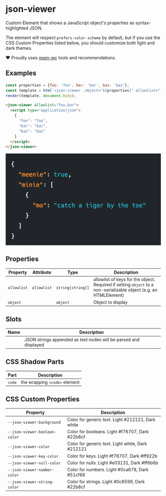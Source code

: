 # json-viewer

Custom Element that shows a JavaScript object's properties as syntax-highlighted JSON.

The element will respect `prefers-color-scheme` by default, but if you use the
CSS Custom Properties listed below, you should customize both light and dark themes.

❤️ Proudly uses [open-wc](https://open-wc.org) tools and recommendations.

## Examples

```javascript
const properties = {foo: 'foo', bar: 'bar', baz: 'baz'};
const template = html`<json-viewer .object="${properties}" allowlist="foo,bar"></json-viewer>`;
render(template, document.body);
```

```html
<json-viewer allowlist="foo,bar">
  <script type="application/json">
    {
      "foo": "foo",
      "bar": "bar",
      "baz": "baz"
    }
  </script>
</json-viewer>
```

![Example Render](example-render.png)

## Properties

| Property    | Attribute   | Type               | Description                                      |
|-------------|-------------|--------------------|--------------------------------------------------|
| `allowlist` | `allowlist` | `string\|string[]` | allowlist of keys for the object.<br />Required if setting `object` to a non-serializable object (e.g. an HTMLElement) |
| `object`    |             | `object`           | Object to display                                |

## Slots

| Name | Description                                      |
|------|--------------------------------------------------|
|      | JSON strings appended as text nodes will be parsed and displayed |

## CSS Shadow Parts

| Part   | Description                   |
|--------|-------------------------------|
| `code` | the wrapping `<code>` element |

## CSS Custom Properties

| Property                      | Description                                      |
|-------------------------------|--------------------------------------------------|
| `--json-viewer-background`    | Color for generic text. Light #212121, Dark white |
| `--json-viewer-boolean-color` | Color for booleans. Light #f76707, Dark #22b8cf  |
| `--json-viewer-color`         | Color for generic text. Light white, Dark #212121 |
| `--json-viewer-key-color`     | Color for keys. Light #f76707, Dark #ff922b      |
| `--json-viewer-null-color`    | Color for nulls. Light #e03131, Dark #ff6b6b     |
| `--json-viewer-number-color`  | Color for numbers. Light #0ca678, Dark #51cf66   |
| `--json-viewer-string-color`  | Color for strings. Light #0c8599, Dark #22b8cf   |
